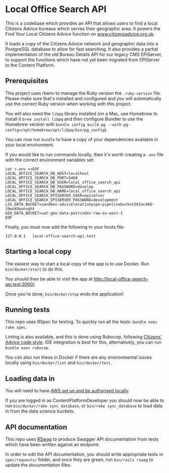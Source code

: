 # Local Office Search API

This is a codebase which provides an API that allows users to find a local Citizens Advice
bureaux which serves their geographic area. It powers the Find Your Local Citizens Advice
function on www.citizensadvice.org.uk.

It loads a copy of the Citizens Advice network and geographic data into a PostgreSQL database
to allow for fast searching. It also provides a partial implementation of the old Bureau
Details API for our legacy CMS EPiServer, to support the functions which have not yet been
migrated from EPiServer to the Content Platform.

## Prerequisites

This project uses rbenv to manage the Ruby version the `.ruby-version` file.
Please make sure that's installed and configured and you will automatically
use the correct Ruby version when working with this project.

You will also need the `libpq` library installed (on a Mac, use Homebrew to
install it `brew install libpq` and then configure Bundler to use the Homebrew
version with `bundle config build.pg --with-pg-config=/opt/homebrew/opt/libpq/bin/pg_config`).

You can now run `bundle` to have a copy of your dependencies available in
your local environment.

If you would like to run commands locally, then it's worth creating a `.env`
file with the correct environment variables set:

```shell
cat >.env <<EOF
LOCAL_OFFICE_SEARCH_DB_HOST=localhost
LOCAL_OFFICE_SEARCH_DB_PORT=5460
LOCAL_OFFICE_SEARCH_DB_USER=local_office_search_api
LOCAL_OFFICE_SEARCH_DB_PASSWORD=develop
LOCAL_OFFICE_SEARCH_DB_NAME=local_office_search_api
LOCAL_OFFICE_SEARCH_EPISERVER_USER=episerver
LOCAL_OFFICE_SEARCH_EPISERVER_PASSWORD=development
LSS_DATA_BUCKET=sandbox-advicelocationpipe-pipelinebucket263ac468-19wuk9oanxght
GEO_DATA_BUCKET=uat-geo-data-postcodes-raw-eu-west-1
EOF
```

Finally, you must now add the following to your hosts file:

```
127.0.0.1	local-office-search-api.test
```

## Starting a local copy

The easiest way to start a local copy of the app is to use Docker. Run
`bin/docker/start` to do this.

You should then be able to visit the app at http://local-office-search-api.test:3060/.

Once you're done, `bin/docker/stop` ends the application!

## Running tests

This repo uses RSpec for testing. To quickly run all the tests:
`bundle exec rake spec`.

Linting is also available, and this is done using Rubocop, following
[Citizens' Advice code style](https://github.com/citizensadvice/citizens-advice-style-ruby).
IDE integration is best for this, alternatively, you can run `bundle exec rubocop`.

You can also run these in Docker if there are any environmental issues
locally using `bin/docker/lint` and `bin/docker/test`.

## Loading data in

You will need to have [AWS set up and be authorised locally](https://github.com/citizensadvice/ca-dev-setup).

If you are logged in as ContentPlatformDeveloper you should now be able to run `bin/docker/rake sync_database`,
or `bin/rake sync_database` to load data in from the data science buckets.

## API documentation

This repo uses [RSwag](https://github.com/rswag/rswag) to produce Swagger API
documentation from tests which have been written against an endpoint.

In order to edit the API documentation, you should write appropriate tests in
`spec/requests/` folder, and once they are green, run `bin/rails rswag` to
update the documentation files.

